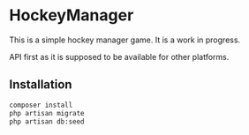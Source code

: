 # HockeyManager

This is a simple hockey manager game. It is a work in progress.

API first as it is supposed to be available for other platforms.

## Installation

```bash
composer install
php artisan migrate
php artisan db:seed
```
